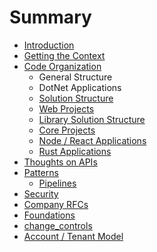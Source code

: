 # Summary

* [Introduction](README.md)
* [Getting the Context](getting_the_context.md)
* [Code Organization](chapter-1/SUMMARY.md)
   * General Structure
   * DotNet Applications
   * [Solution Structure](chapter-1/solution_structure.md)
   * [Web Projects](chapter-1/web_projects.md)
   * [Library Solution Structure](chapter-1/library_solution_structure.md)
   * [Core Projects](chapter-1/core_projects.md)
   * [Node / React Applications](chapter-1/node__react_applications.md)
   * [Rust Applications](chapter-1/rust_applications.md)
* [Thoughts on APIs](thoughts_on_apis.md)
* [Patterns](patterns.md)
   * [Pipelines](pipelines.md)
* [Security](security.md)
* [Company RFCs](company_rfcs.md)
* [Foundations](foundations.md)
* [change_controls](changecontrols.md)
* [Account / Tenant Model](account__tenant_model.md)

